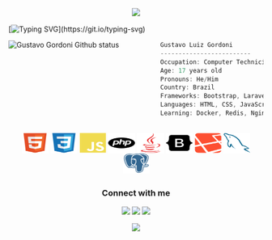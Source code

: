 <p align="center">
  <img src="https://capsule-render.vercel.app/api?type=waving&color=gradient&height=90"/>
</p>

[![Typing SVG](https://readme-typing-svg.demolab.com?font=Helvetica+Neue&size=35&color=DEE2E6&center=true&Center=true&width=1000&lines=Hello%2C+World!%F0%9F%91%8B;My+name+is+Gustavo+Gordoni;I'm+17+years+old;I'm+a+computer+technician+student+at+IFSP;Well%2C+welcome!;'-')](https://git.io/typing-svg)

<img align="left" src="https://github-readme-stats.vercel.app/api/top-langs/?username=gustavogordoni&show_icons=true&hide_border=false&theme=radical&bg_color=0d1117" alt="Gustavo Gordoni Github status" width="300" /> 

```csharp
Gustavo Luiz Gordoni
-------------------------
Occupation: Computer Technician Student
Age: 17 years old
Pronouns: He/Him
Country: Brazil
Frameworks: Bootstrap, Laravel
Languages: HTML, CSS, JavaScript, PHP, Java
Learning: Docker, Redis, Nginx
```

<div style="display: inline_block" align="center"><br>
    <img align="center" alt="Gordoni-HTML" height="40" width="53" src="https://raw.githubusercontent.com/devicons/devicon/master/icons/html5/html5-original.svg">
    <img align="center" alt="Gordoni-CSS" height="40" width="53" src="https://raw.githubusercontent.com/devicons/devicon/master/icons/css3/css3-original.svg">
    <img align="center" alt="Gordoni-Js" height="40" width="53" src="https://raw.githubusercontent.com/devicons/devicon/master/icons/javascript/javascript-plain.svg">
    <img align="center" alt="Gordoni-PHP" height="40" width="53" src="https://raw.githubusercontent.com/devicons/devicon/master/icons/php/php-plain.svg">
    <img align="center" alt="Gordoni-Java" height="40" width="53" src="https://raw.githubusercontent.com/devicons/devicon/master/icons/java/java-plain.svg">
    <img align="center" alt="Gordoni-Bootstrap" height="40" width="53" src="https://raw.githubusercontent.com/devicons/devicon/master/icons/bootstrap/bootstrap-plain.svg">
    <img align="center" alt="Gordoni-Laravel" height="40" width="53" src="https://raw.githubusercontent.com/devicons/devicon/master/icons/laravel/laravel-plain.svg">
    <img align="center" alt="Gordoni-MySQL" height="40" width="53" src="https://raw.githubusercontent.com/devicons/devicon/master/icons/mysql/mysql-plain.svg">  
    <img align="center" alt="Gordoni-Potsgress" height="40" width="53" src="https://raw.githubusercontent.com/devicons/devicon/master/icons/postgresql/postgresql-plain.svg">

</div>

##
  
<h3 align="center">Connect with me</h3>
<div align="center">
  <p>  
    <a href="https://www.instagram.com/gustavo_gordoni/"><img src="https://img.shields.io/badge/-Instagram-%23E4405F?style=for-the-badge&logo=instagram&logoColor=white" target="_blank"></a>
    <a href="https://www.linkedin.com/in/gustavo-gordoni"><img src="https://img.shields.io/badge/-LinkedIn-%230077B5?style=for-the-badge&logo=linkedin&logoColor=white" target="_blank"></a>
    <a href="mailto:gustavogordoni1@gmail.com"><img src="https://img.shields.io/badge/-Gmail-%23333?style=for-the-badge&logo=gmail&logoColor=white" target="_blank"></a>
  </p>
</div>

<p align="center">
  <img src="https://capsule-render.vercel.app/api?type=waving&color=gradient&height=90&section=footer"/>
</p>
